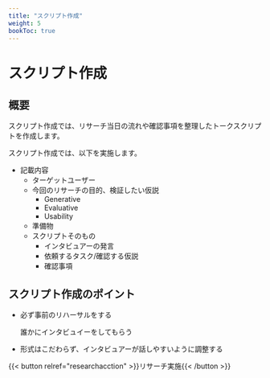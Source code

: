 ```yaml
---
title: "スクリプト作成"
weight: 5
bookToc: true
---
```


# スクリプト作成

## 概要

スクリプト作成では、リサーチ当日の流れや確認事項を整理したトークスクリプトを作成します。

スクリプト作成では、以下を実施します。
- 記載内容
    - ターゲットユーザー
    - 今回のリサーチの目的、検証したい仮説
        - Generative
        - Evaluative
        - Usability
    - 準備物
    - スクリプトそのもの
        - インタビュアーの発言
        - 依頼するタスク/確認する仮説
        - 確認事項

## スクリプト作成のポイント

- 必ず事前のリハーサルをする
    
    誰かにインタビュイーをしてもらう
- 形式はこだわらず、インタビュアーが話しやすいように調整する

{{< button relref="researchacction" >}}リサーチ実施{{< /button >}}